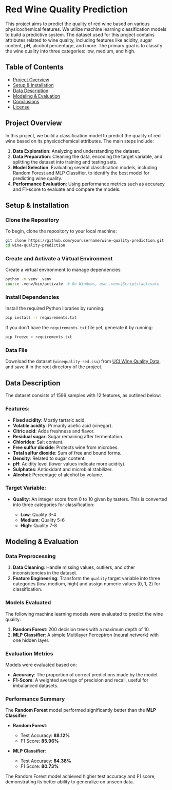 # Red Wine Quality Prediction

This project aims to predict the quality of red wine based on various physicochemical features. We utilize machine learning classification models to build a predictive system. The dataset used for this project contains attributes related to wine quality, including features like acidity, sugar content, pH, alcohol percentage, and more. The primary goal is to classify the wine quality into three categories: low, medium, and high.

## Table of Contents

- [Project Overview](#project-overview)
- [Setup & Installation](#setup--installation)
- [Data Description](#data-description)
- [Modeling & Evaluation](#modeling--evaluation)
- [Conclusions](#conclusions)
- [License](#license)

## Project Overview

In this project, we build a classification model to predict the quality of red wine based on its physicochemical attributes. The main steps include:

1. **Data Exploration**: Analyzing and understanding the dataset.
2. **Data Preparation**: Cleaning the data, encoding the target variable, and splitting the dataset into training and testing sets.
3. **Model Selection**: Evaluating several classification models, including Random Forest and MLP Classifier, to identify the best model for predicting wine quality.
4. **Performance Evaluation**: Using performance metrics such as accuracy and F1-score to evaluate and compare the models.

## Setup & Installation

### Clone the Repository

To begin, clone the repository to your local machine:

```bash
git clone https://github.com/yourusername/wine-quality-prediction.git
cd wine-quality-prediction
```

### Create and Activate a Virtual Environment

Create a virtual environment to manage dependencies:

```bash
python -m venv .venv
source .venv/bin/activate  # On Windows, use .venv\Scripts\activate
```

### Install Dependencies

Install the required Python libraries by running:

```bash
pip install -r requirements.txt
```

If you don’t have the `requirements.txt` file yet, generate it by running:

```bash
pip freeze > requirements.txt
```

### Data File

Download the dataset (`winequality-red.csv`) from [UCI Wine Quality Data](https://archive.ics.uci.edu/ml/datasets/wine+quality), and save it in the root directory of the project.

## Data Description

The dataset consists of 1599 samples with 12 features, as outlined below:

### Features:

- **Fixed acidity**: Mostly tartaric acid.
- **Volatile acidity**: Primarily acetic acid (vinegar).
- **Citric acid**: Adds freshness and flavor.
- **Residual sugar**: Sugar remaining after fermentation.
- **Chlorides**: Salt content.
- **Free sulfur dioxide**: Protects wine from microbes.
- **Total sulfur dioxide**: Sum of free and bound forms.
- **Density**: Related to sugar content.
- **pH**: Acidity level (lower values indicate more acidity).
- **Sulphates**: Antioxidant and microbial stabilizer.
- **Alcohol**: Percentage of alcohol by volume.

### Target Variable:

- **Quality**: An integer score from 0 to 10 given by tasters. This is converted into three categories for classification:

  - **Low**: Quality 3-4
  - **Medium**: Quality 5-6
  - **High**: Quality 7-8

## Modeling & Evaluation

### Data Preprocessing

1. **Data Cleaning**: Handle missing values, outliers, and other inconsistencies in the dataset.
2. **Feature Engineering**: Transform the `quality` target variable into three categories (low, medium, high) and assign numeric values (0, 1, 2) for classification.

### Models Evaluated

The following machine learning models were evaluated to predict the wine quality:

1. **Random Forest**: 200 decision trees with a maximum depth of 10.
2. **MLP Classifier**: A simple Multilayer Perceptron (neural network) with one hidden layer.

### Evaluation Metrics

Models were evaluated based on:

- **Accuracy**: The proportion of correct predictions made by the model.
- **F1-Score**: A weighted average of precision and recall, useful for imbalanced datasets.

### Performance Summary

The **Random Forest** model performed significantly better than the **MLP Classifier**:

- **Random Forest**: 
  - Test Accuracy: **88.12%**
  - F1 Score: **85.96%**

- **MLP Classifier**:
  - Test Accuracy: **84.38%**
  - F1 Score: **80.73%**

The Random Forest model achieved higher test accuracy and F1 score, demonstrating its better ability to generalize on unseen data.



